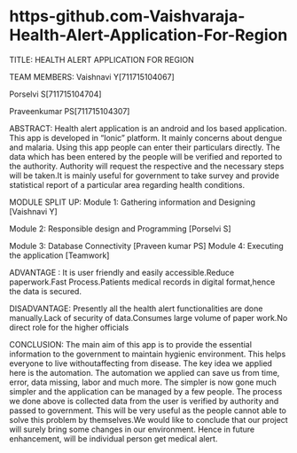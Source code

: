 # https-github.com-Vaishvaraja-Health-Alert-Application-For-Region
TITLE: HEALTH ALERT APPLICATION FOR REGION

TEAM MEMBERS:
Vaishnavi Y[711715104067]

Porselvi S[711715104704]

Praveenkumar PS[711715104307]

ABSTRACT:
Health alert application is an android and Ios based application. This app is developed in “Ionic” platform. It mainly concerns about dengue and malaria. Using this app people can  enter  their  particulars directly. The data which has been entered by the people will be verified and reported to the authority. Authority will request the respective and the necessary steps will be taken.It is mainly useful for government to take survey and provide statistical report of a particular area  regarding health conditions.

MODULE SPLIT UP:
Module 1:
     Gathering information and Designing [Vaishnavi Y]
     
Module 2:
      Responsible design and Programming [Porselvi S]
      
Module 3:
        Database Connectivity          [Praveen kumar PS]
Module 4:
        Executing the application       [Teamwork]

ADVANTAGE :
It is user friendly and easily accessible.Reduce paperwork.Fast Process.Patients medical records in digital format,hence the data is secured.

DISADVANTAGE:
  Presently all the health alert functionalities are done manually.Lack of security of data.Consumes large volume of paper work.No direct role for the higher officials
  
  CONCLUSION:
  The main aim of this app is to provide the essential information to the government to maintain hygienic environment. This helps everyone to live withoutaffecting from disease. The key idea we applied here is the automation. The automation we applied can save us from time, error, data missing, labor and much more. The simpler is now gone much simpler and the application can be managed by a few people. The process we done above is collected data from the user is verified by authority and passed to government. This will be very useful as the people cannot able to solve this problem by themselves.We would like to conclude that our project will surely bring some changes in our environment. Hence in future enhancement, will be individual person get medical alert.
  




